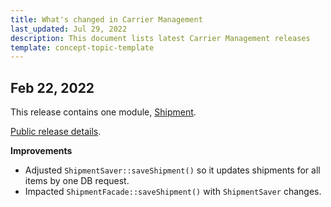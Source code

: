 ```yaml
---
title: What's changed in Carrier Management
last_updated: Jul 29, 2022
description: This document lists latest Carrier Management releases
template: concept-topic-template
---
```



## Feb 22, 2022

This release contains one module, [Shipment](https://github.com/spryker/shipment/releases/tag/8.10.0).

[Public release details](https://api.release.spryker.com/release-group/3877).

**Improvements**

* Adjusted `ShipmentSaver::saveShipment()` so it updates shipments for all items by one DB request.
* Impacted `ShipmentFacade::saveShipment()` with `ShipmentSaver` changes.
